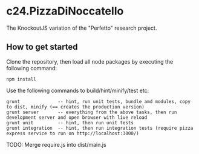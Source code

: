 # c24.PizzaDiNoccatello

The KnockoutJS variation of the "Perfetto" research project.


## How to get started

Clone the repository, then load all node packages by executing the following command:

	npm install

Use the following commands to build/hint/minify/test etc:

	grunt              -- hint, run unit tests, bundle amd modules, copy to dist, minify (== creates the production version)
	grunt server       -- everything from the above tasks, then run development server and open browser with live reload
	grunt unit         -- hint, then run unit tests
	grunt integration  -- hint, then run integration tests (require pizza express service to run on http://localhost:3000/)

TODO: Merge require.js into dist/main.js